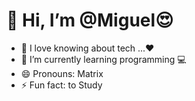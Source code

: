 #  👋 Hi, I’m @Miguel😍
- 👀 I love knowing about tech ...❤️
- 🌱 I’m currently learning programming 💻
- 😄 Pronouns: Matrix
- ⚡ Fun fact: to Study

<!---
matrix-miguel/matrix-miguel is a ✨ special ✨ repository because its `README.md` (this file) appears on your GitHub profile.
You can click the Preview link to take a look at your changes.
--->
